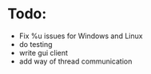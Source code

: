 # Todo:

- Fix %u issues for Windows and Linux
- do testing
- write gui client
- add way of thread communication
